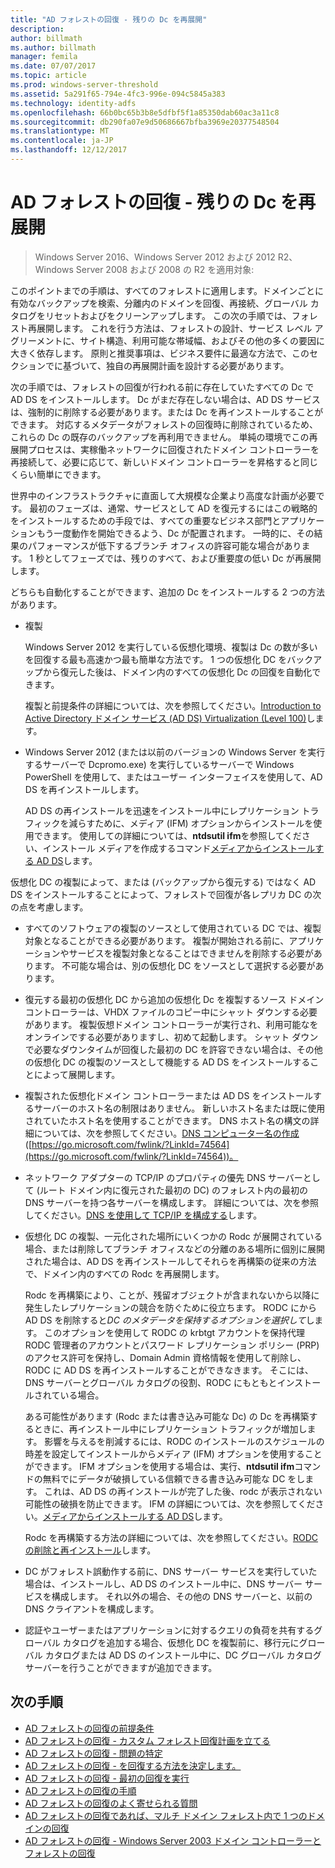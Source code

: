 ```yaml
---
title: "AD フォレストの回復 - 残りの Dc を再展開"
description: 
author: billmath
ms.author: billmath
manager: femila
ms.date: 07/07/2017
ms.topic: article
ms.prod: windows-server-threshold
ms.assetid: 5a291f65-794e-4fc3-996e-094c5845a383
ms.technology: identity-adfs
ms.openlocfilehash: 66b0bc65b3b8e5dfbf5f1a85350dab60ac3a11c8
ms.sourcegitcommit: db290fa07e9d50686667bfba3969e20377548504
ms.translationtype: MT
ms.contentlocale: ja-JP
ms.lasthandoff: 12/12/2017
---
```

# <a name="ad-forest-recovery---redeploy-remaining-dcs"></a>AD フォレストの回復 - 残りの Dc を再展開

>Windows Server 2016、Windows Server 2012 および 2012 R2、Windows Server 2008 および 2008 の R2 を適用対象:

 このポイントまでの手順は、すべてのフォレストに適用します。ドメインごとに有効なバックアップを検索、分離内のドメインを回復、再接続、グローバル カタログをリセットおよびをクリーンアップします。 この次の手順では、フォレスト再展開します。 これを行う方法は、フォレストの設計、サービス レベル アグリーメントに、サイト構造、利用可能な帯域幅、およびその他の多くの要因に大きく依存します。 原則と推奨事項は、ビジネス要件に最適な方法で、このセクションでに基づいて、独自の再展開計画を設計する必要があります。  
  
 次の手順では、フォレストの回復が行われる前に存在していたすべての Dc で AD DS をインストールします。 Dc がまだ存在しない場合は、AD DS サービスは、強制的に削除する必要があります。または Dc を再インストールすることができます。 対応するメタデータがフォレストの回復時に削除されているため、これらの Dc の既存のバックアップを再利用できません。 単純の環境でこの再展開プロセスは、実稼働ネットワークに回復されたドメイン コントローラーを再接続して、必要に応じて、新しいドメイン コントローラーを昇格すると同じくらい簡単にできます。  
  
 世界中のインフラストラクチャに直面して大規模な企業より高度な計画が必要です。 最初のフェーズは、通常、サービスとして AD を復元するにはこの戦略的をインストールするための手段では、すべての重要なビジネス部門とアプリケーションもう一度動作を開始できるよう、Dc が配置されます。 一時的に、その結果のパフォーマンスが低下するブランチ オフィスの許容可能な場合があります。 1 秒としてフェーズでは、残りのすべて、および重要度の低い Dc が再展開します。  
  
 どちらも自動化することができます、追加の Dc をインストールする 2 つの方法があります。  
  
-   複製  
  
     Windows Server 2012 を実行している仮想化環境、複製は Dc の数が多いを回復する最も高速かつ最も簡単な方法です。 1 つの仮想化 DC をバックアップから復元した後は、ドメイン内のすべての仮想化 Dc の回復を自動化できます。  
  
     複製と前提条件の詳細については、次を参照してください。[Introduction to Active Directory ドメイン サービス (AD DS) Virtualization (Level 100)](https://technet.microsoft.com/library/hh831734.aspx)します。  
  
-   Windows Server 2012 (または以前のバージョンの Windows Server を実行するサーバーで Dcpromo.exe) を実行しているサーバーで Windows PowerShell を使用して、またはユーザー インターフェイスを使用して、AD DS を再インストールします。  
  
     AD DS の再インストールを迅速をインストール中にレプリケーション トラフィックを減らすために、メディア (IFM) オプションからインストールを使用できます。 使用しての詳細については、**ntdsutil ifm**を参照してください、インストール メディアを作成するコマンド[メディアからインストールする AD DS](https://technet.microsoft.com/library/cc770654\(WS.10\).aspx)します。  
  
 仮想化 DC の複製によって、または (バックアップから復元する) ではなく AD DS をインストールすることによって、フォレストで回復が各レプリカ DC の次の点を考慮します。  
  
-   すべてのソフトウェアの複製のソースとして使用されている DC では、複製対象となることができる必要があります。 複製が開始される前に、アプリケーションやサービスを複製対象となることはできませんを削除する必要があります。 不可能な場合は、別の仮想化 DC をソースとして選択する必要があります。  
  
-   復元する最初の仮想化 DC から追加の仮想化 Dc を複製するソース ドメイン コントローラーは、VHDX ファイルのコピー中にシャット ダウンする必要があります。 複製仮想ドメイン コントローラーが実行され、利用可能なをオンラインでする必要がありますし、初めて起動します。 シャット ダウンで必要なダウンタイムが回復した最初の DC を許容できない場合は、その他の仮想化 DC の複製のソースとして機能する AD DS をインストールすることによって展開します。  
  
-   複製された仮想化ドメイン コントローラーまたは AD DS をインストールするサーバーのホスト名の制限はありません。 新しいホスト名または既に使用されていたホスト名を使用することができます。 DNS ホスト名の構文の詳細については、次を参照してください。[DNS コンピューター名の作成](https://technet.microsoft.com/library/cc785282.aspx)([https://go.microsoft.com/fwlink/?LinkId=74564](https://go.microsoft.com/fwlink/?LinkId=74564))。  
  
-   ネットワーク アダプターの TCP/IP のプロパティの優先 DNS サーバーとして (ルート ドメイン内に復元された最初の DC) のフォレスト内の最初の DNS サーバーを持つ各サーバーを構成します。 詳細については、次を参照してください。[DNS を使用して TCP/IP を構成する](https://technet.microsoft.com/library/cc779282.aspx)します。  
  
-   仮想化 DC の複製、一元化された場所にいくつかの Rodc が展開されている場合、または削除してブランチ オフィスなどの分離のある場所に個別に展開された場合は、AD DS を再インストールしてそれらを再構築の従来の方法で、ドメイン内のすべての Rodc を再展開します。  
  
     Rodc を再構築により、ことが、残留オブジェクトが含まれないから以降に発生したレプリケーションの競合を防ぐために役立ちます。 RODC にから AD DS を削除すると*DC のメタデータを保持するオプションを選択して*します。 このオプションを使用して RODC の krbtgt アカウントを保持代理 RODC 管理者のアカウントとパスワード レプリケーション ポリシー (PRP) のアクセス許可を保持し、Domain Admin 資格情報を使用して削除し、RODC に AD DS を再インストールすることができなきます。 そこには、DNS サーバーとグローバル カタログの役割、RODC にもともとインストールされている場合。  
  
     ある可能性があります (Rodc または書き込み可能な Dc) の Dc を再構築するときに、再インストール中にレプリケーション トラフィックが増加します。 影響を与えるを削減するには、RODC のインストールのスケジュールの時差を設定してインストールからメディア (IFM) オプションを使用することができます。 IFM オプションを使用する場合は、実行、**ntdsutil ifm**コマンドの無料でにデータが破損している信頼できる書き込み可能な DC をします。 これは、AD DS の再インストールが完了した後、rodc が表示されない可能性の破損を防止できます。 IFM の詳細については、次を参照してください。[メディアからインストールする AD DS](https://technet.microsoft.com/library/cc770654\(WS.10\).aspx)します。  
  
     Rodc を再構築する方法の詳細については、次を参照してください。[RODC の削除と再インストール](https://technet.microsoft.com/library/cc835490\(WS.10\).aspx)します。  
  
-   DC がフォレスト誤動作する前に、DNS サーバー サービスを実行していた場合は、インストールし、AD DS のインストール中に、DNS サーバー サービスを構成します。 それ以外の場合、その他の DNS サーバーと、以前の DNS クライアントを構成します。  
  
-   認証やユーザーまたはアプリケーションに対するクエリの負荷を共有するグローバル カタログを追加する場合、仮想化 DC を複製前に、移行元にグローバル カタログまたは AD DS のインストール中に、DC グローバル カタログ サーバーを行うことができますが追加できます。  
  
## <a name="next-steps"></a>次の手順
-   [AD フォレストの回復の前提条件](AD-Forest-Recovery-Prerequisties.md)  
-   [AD フォレストの回復 - カスタム フォレスト回復計画を立てる](AD-Forest-Recovery-Devising-a-Plan.md)  
- [AD フォレストの回復 - 問題の特定](AD-Forest-Recovery-Identify-the-Problem.md)
-   [AD フォレストの回復 - を回復する方法を決定します。](AD-Forest-Recovery-Determine-how-to-Recover.md)
-   [AD フォレストの回復 - 最初の回復を実行](AD-Forest-Recovery-Perform-initial-recovery.md)  
-   [AD フォレストの回復の手順](AD-Forest-Recovery-Procedures.md)  
-   [AD フォレストの回復のよく寄せられる質問](AD-Forest-Recovery-FAQ.md)  
-   [AD フォレストの回復であれば、マルチ ドメイン フォレスト内で 1 つのドメインの回復](AD-Forest-Recovery-Single-Domain-in-Multidomain-Recovery.md)  
-   [AD フォレストの回復 - Windows Server 2003 ドメイン コントローラーとフォレストの回復](AD-Forest-Recovery-Windows-Server-2003.md)  